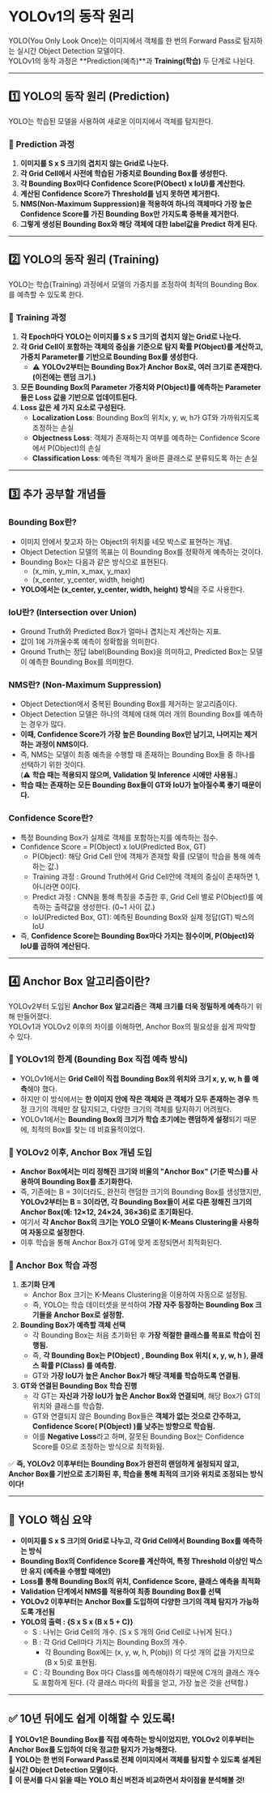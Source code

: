 # YOLOv1의 동작 원리

YOLO(You Only Look Once)는 이미지에서 객체를 한 번의 Forward Pass로 탐지하는 실시간 Object Detection 모델이다.  
YOLOv1의 동작 과정은 **Prediction(예측)**과 **Training(학습)** 두 단계로 나뉜다.

---

## 1️⃣ YOLO의 동작 원리 (Prediction)
YOLO는 학습된 모델을 사용하여 새로운 이미지에서 객체를 탐지한다.

### 📌 **Prediction 과정**
1. **이미지를 S x S 크기의 겹치지 않는 Grid로 나눈다.**
2. **각 Grid Cell에서 사전에 학습된 가중치로 Bounding Box를 생성한다.**
3. **각 Bounding Box마다 Confidence Score(P(Obect) x IoU)를 계산한다.**
4. **계산된 Confidence Score가 Threshold를 넘지 못하면 제거한다.**
5. **NMS(Non-Maximum Suppression)을 적용하여 하나의 객체마다 가장 높은 Confidence Score를 가진 Bounding Box만 가지도록 중복을 제거한다.**
6. **그렇게 생성된 Bounding Box와 해당 객체에 대한 label값을 Predict 하게 된다.**

---

## 2️⃣ YOLO의 동작 원리 (Training)
YOLO는 학습(Training) 과정에서 모델의 가중치를 조정하여 최적의 Bounding Box를 예측할 수 있도록 한다.

### 📌 **Training 과정**
1. **각 Epoch마다 YOLO는 이미지를 S x S 크기의 겹치지 않는 Grid로 나눈다.**
2. **각 Grid Cell이 포함하는 객체의 중심을 기준으로 탐지 확률 P(Object)를 계산하고, 가중치 Parameter를 기반으로 Bounding Box를 생성한다.**  
   - ⚠️ **YOLOv2부터는 Bounding Box가 Anchor Box로, 여러 크기로 존재한다. (이전에는 랜덤 크기.)**
3. **모든 Bounding Box의 Parameter 가중치와 P(Object)를 예측하는 Parameter들은 Loss 값을 기반으로 업데이트된다.**
4. **Loss 값은 세 가지 요소로 구성된다.**
   - **Localization Loss**: Bounding Box의 위치x, y, w, h가 GT와 가까워지도록 조정하는 손실
   - **Objectness Loss**: 객체가 존재하는지 여부를 예측하는 Confidence Score에서 P(Object)의 손실
   - **Classification Loss**: 예측된 객체가 올바른 클래스로 분류되도록 하는 손실

---

## 3️⃣ 추가 공부할 개념들

### **Bounding Box란?**
- 이미지 안에서 찾고자 하는 Object의 위치를 네모 박스로 표현하는 개념.
- Object Detection 모델의 목표는 이 Bounding Box를 정확하게 예측하는 것이다.
- Bounding Box는 다음과 같은 방식으로 표현된다.
  - (x_min, y_min, x_max, y_max)
  - (x_center, y_center, width, height)  
- **YOLO에서는 (x_center, y_center, width, height) 방식**을 주로 사용한다.

### **IoU란? (Intersection over Union)**
- Ground Truth와 Predicted Box가 얼마나 겹치는지 계산하는 지표.
- 값이 1에 가까울수록 예측이 정확함을 의미한다.
- Ground Truth는 정답 label(Bounding Box)을 의미하고, Predicted Box는 모델이 예측한 Bounding Box를 의미한다.

### **NMS란? (Non-Maximum Suppression)**
- Object Detection에서 중복된 Bounding Box를 제거하는 알고리즘이다.
- Object Detection 모델은 하나의 객체에 대해 여러 개의 Bounding Box를 예측하는 경우가 많다.
- **이때, Confidence Score가 가장 높은 Bounding Box만 남기고, 나머지는 제거하는 과정이 NMS이다.**
- 즉, NMS는 모델이 최종 예측을 수행할 때 존재하는 Bounding Box들 중 하나를 선택하기 위한 것이다.  
  (⚠️ **학습 때는 적용되지 않으며, Validation 및 Inference 시에만 사용됨.**)
- **학습 때는 존재하는 모든 Bounding Box들이 GT와 IoU가 높아질수록 좋기 때문이다.**

### **Confidence Score란?**
- 특정 Bounding Box가 실제로 객체를 포함하는지를 예측하는 점수.
- Confidence Score = P(Object) x IoU(Predicted Box, GT)
  - P(Object): 해당 Grid Cell 안에 객체가 존재할 확률 (모델이 학습을 통해 예측하는 값.)
   - Training 과정 : Ground Truth에서 Grid Cell안에 객체의 중심이 존재하면 1, 아니라면 0이다.
   - Predict 과정 : CNN을 통해 특징을 추출한 후, Grid Cell 별로 P(Object)를 예측하는 출력값을 생성한다. (0~1 사이 값.)
  - IoU(Predicted Box, GT): 예측된 Bounding Box와 실제 정답(GT) 박스의 IoU
- 즉, **Confidence Score는 Bounding Box마다 가지는 점수이며, P(Object)와 IoU를 곱하여 계산된다.**


---

## 4️⃣ Anchor Box 알고리즘이란?

YOLOv2부터 도입된 **Anchor Box 알고리즘**은 **객체 크기를 더욱 정밀하게 예측**하기 위해 만들어졌다.  
YOLOv1과 YOLOv2 이후의 차이를 이해하면, Anchor Box의 필요성을 쉽게 파악할 수 있다.

### **📌 YOLOv1의 한계 (Bounding Box 직접 예측 방식)**
- YOLOv1에서는 **Grid Cell이 직접 Bounding Box의 위치와 크기 x, y, w, h 를 예측**해야 했다.
- 하지만 이 방식에서는 **한 이미지 안에 작은 객체와 큰 객체가 모두 존재하는 경우** 특정 크기의 객체만 잘 탐지되고, 다양한 크기의 객체를 탐지하기 어려웠다.
- YOLOv1에서는 **Bounding Box의 크기가 학습 초기에는 랜덤하게 설정**되기 때문에, 최적의 Box를 찾는 데 비효율적이었다.

### **📌 YOLOv2 이후, Anchor Box 개념 도입**
- **Anchor Box에서는 미리 정해진 크기와 비율의 "Anchor Box" (기준 박스)를 사용하여 Bounding Box를 초기화한다.**
- 즉, 기존에는 B = 3이더라도, 완전히 랜덤한 크기의 Bounding Box를 생성했지만,  
  **YOLOv2부터는 B = 3이라면, 각 Bounding Box들이 서로 다른 정해진 크기의 Anchor Box(예: 12×12, 24×24, 36×36)로 초기화된다.**
- 여기서 **각 Anchor Box의 크기는 YOLO 모델이 K-Means Clustering을 사용하여 자동으로 설정한다.**
- 이후 학습을 통해 Anchor Box가 GT에 맞게 조정되면서 최적화된다.

### **📌 Anchor Box 학습 과정**
1. **초기화 단계**  
   - Anchor Box 크기는 K-Means Clustering을 이용하여 자동으로 설정됨.  
   - 즉, YOLO는 학습 데이터셋을 분석하여 **가장 자주 등장하는 Bounding Box 크기들을 Anchor Box로 설정함.**  
2. **Bounding Box가 예측할 객체 선택**  
   - 각 Bounding Box는 처음 초기화된 후 **가장 적절한 클래스를 목표로 학습이 진행됨.**  
   - 즉, **각 Bounding Box는  P(Object) , Bounding Box 위치( x, y, w, h ), 클래스 확률  P(Class) 를 예측함.**  
   - GT와 **가장 IoU가 높은 Anchor Box가 해당 객체를 학습하도록 연결됨.**  
3. **GT와 연결된 Bounding Box 학습 진행**  
   - 각 GT는 **자신과 가장 IoU가 높은 Anchor Box와 연결되며**, 해당 Box가 GT의 위치와 클래스를 학습함.  
   - GT와 연결되지 않은 Bounding Box들은 **객체가 없는 것으로 간주하고, Confidence Score( P(Object) )를 낮추는 방향으로 학습됨.**  
   - 이를 **Negative Loss**라고 하며, 잘못된 Bounding Box는 Confidence Score를 0으로 조정하는 방식으로 최적화됨.

✅ **즉, YOLOv2 이후부터는 Bounding Box가 완전히 랜덤하게 설정되지 않고, Anchor Box를 기반으로 초기화된 후, 학습을 통해 최적의 크기와 위치로 조정되는 방식이다!**  

---


## 🎯 **YOLO 핵심 요약**
- **이미지를 S x S 크기의 Grid로 나누고, 각 Grid Cell에서 Bounding Box를 예측하는 방식**
- **Bounding Box의 Confidence Score를 계산하여, 특정 Threshold 이상인 박스만 유지 (예측을 수행할 때에만)**
- **Loss를 통해 Bounding Box의 위치, Confidence Score, 클래스 예측을 최적화**
- **Validation 단계에서 NMS를 적용하여 최종 Bounding Box를 선택**
- **YOLOv2 이후부터는 Anchor Box를 도입하여 다양한 크기의 객체 탐지가 가능하도록 개선됨**
- **YOLO의 출력 : {S x S x (B x 5 + C)}**
   - S : 나뉘는 Grid Cell의 개수. (S x S 개의 Grid Cell로 나뉘게 된다.)
   - B : 각 Grid Cell마다 가지는 Bounding Box의 개수.
      - 각 Bounding Box에는 (x, y, w, h, P(obj)) 의 다섯 개의 값을 가지므로 (B x 5)로 표현됨.
   - C : 각 Bounding Box 마다 Class를 예측해야하기 때문에 C개의 클래스 개수도 포함하게 된다. (각 클래스 마다의 확률을 얻고, 가장 높은 것을 선택함.)

---

## ✅ **10년 뒤에도 쉽게 이해할 수 있도록!**
📌 **YOLOv1은 Bounding Box를 직접 예측하는 방식이었지만, YOLOv2 이후부터는 Anchor Box를 도입하여 더욱 정교한 탐지가 가능해졌다.**  
📌 **YOLO는 한 번의 Forward Pass로 전체 이미지에서 객체를 탐지할 수 있도록 설계된 실시간 Object Detection 모델이다.**  
📌 **이 문서를 다시 읽을 때는 YOLO 최신 버전과 비교하면서 차이점을 분석해볼 것!**
